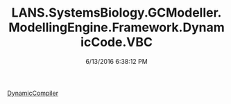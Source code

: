﻿---
title: LANS.SystemsBiology.GCModeller.ModellingEngine.Framework.DynamicCode.VBC
date: 6/13/2016 6:38:12 PM
---

[DynamicCompiler](T-LANS.SystemsBiology.GCModeller.ModellingEngine.Framework.DynamicCode.VBC.DynamicCompiler.html)
